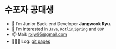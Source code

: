 # 수포자 공대생

- 👋 I’m Junior Back-end Developer **Jangwook Ryu.**
- 👀 I’m interested in `Java`, `Kotlin`,`Spring` and `OOP`
- 📫 Mail: rxjw95@gmail.com
- 🏄🏻‍♂️ Log: [git pages](https://rxjw95.github.io/)


<!---
rxjw95/rxjw95 is a ✨ special ✨ repository because its `README.md` (this file) appears on your GitHub profile.
You can click the Preview link to take a look at your changes.
--->
